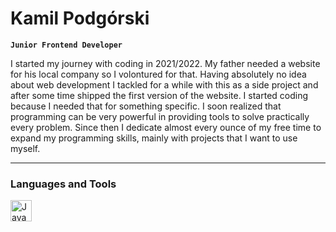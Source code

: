 # Kamil Podgórski

**`Junior Frontend Developer`**

I started my journey with coding in 2021/2022. My father needed a website for his local company so I volontured for that. Having absolutely no idea about web development I tackled for a while with this as a side project and after some time shipped the first version of the website. I started coding because I needed that for something specific. I soon realized that programming can be very powerful in providing tools to solve practically every problem. Since then I dedicate almost every ounce of my free time to expand my programming skills, mainly with projects that I want to use myself.

---

### Languages and Tools

<img aling="left" alt="JavaScript" title="JavaScript" width="34px" style="padding-right:10px" src="https://cdn.jsdelivr.net/gh/devicons/devicon/icons/javascript/javascript-original.svg">
